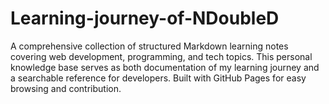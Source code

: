 # Learning-journey-of-NDoubleD
A comprehensive collection of structured Markdown learning notes covering web development, programming, and tech topics. This personal knowledge base serves as both documentation of my learning journey and a searchable reference for developers. Built with GitHub Pages for easy browsing and contribution.
